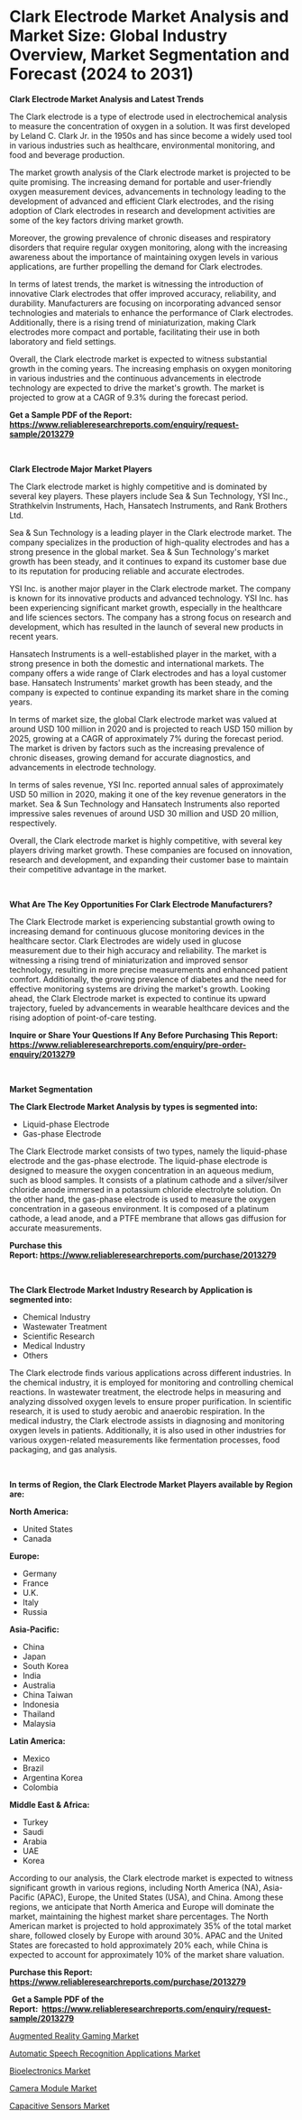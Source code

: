 <p><h1>Clark Electrode Market Analysis and Market Size: Global Industry Overview, Market Segmentation and Forecast (2024 to 2031)</h1></p><p><strong>Clark Electrode Market Analysis and Latest Trends</strong></p>
<p><p>The Clark electrode is a type of electrode used in electrochemical analysis to measure the concentration of oxygen in a solution. It was first developed by Leland C. Clark Jr. in the 1950s and has since become a widely used tool in various industries such as healthcare, environmental monitoring, and food and beverage production.</p><p>The market growth analysis of the Clark electrode market is projected to be quite promising. The increasing demand for portable and user-friendly oxygen measurement devices, advancements in technology leading to the development of advanced and efficient Clark electrodes, and the rising adoption of Clark electrodes in research and development activities are some of the key factors driving market growth.</p><p>Moreover, the growing prevalence of chronic diseases and respiratory disorders that require regular oxygen monitoring, along with the increasing awareness about the importance of maintaining oxygen levels in various applications, are further propelling the demand for Clark electrodes.</p><p>In terms of latest trends, the market is witnessing the introduction of innovative Clark electrodes that offer improved accuracy, reliability, and durability. Manufacturers are focusing on incorporating advanced sensor technologies and materials to enhance the performance of Clark electrodes. Additionally, there is a rising trend of miniaturization, making Clark electrodes more compact and portable, facilitating their use in both laboratory and field settings.</p><p>Overall, the Clark electrode market is expected to witness substantial growth in the coming years. The increasing emphasis on oxygen monitoring in various industries and the continuous advancements in electrode technology are expected to drive the market's growth. The market is projected to grow at a CAGR of 9.3% during the forecast period.</p></p>
<p><strong>Get a Sample PDF of the Report:&nbsp; <a href="https://www.reliableresearchreports.com/enquiry/request-sample/2013279">https://www.reliableresearchreports.com/enquiry/request-sample/2013279</a></strong></p>
<p>&nbsp;</p>
<p><strong>Clark Electrode Major Market Players</strong></p>
<p><p>The Clark electrode market is highly competitive and is dominated by several key players. These players include Sea & Sun Technology, YSI Inc., Strathkelvin Instruments, Hach, Hansatech Instruments, and Rank Brothers Ltd.</p><p>Sea & Sun Technology is a leading player in the Clark electrode market. The company specializes in the production of high-quality electrodes and has a strong presence in the global market. Sea & Sun Technology's market growth has been steady, and it continues to expand its customer base due to its reputation for producing reliable and accurate electrodes.</p><p>YSI Inc. is another major player in the Clark electrode market. The company is known for its innovative products and advanced technology. YSI Inc. has been experiencing significant market growth, especially in the healthcare and life sciences sectors. The company has a strong focus on research and development, which has resulted in the launch of several new products in recent years.</p><p>Hansatech Instruments is a well-established player in the market, with a strong presence in both the domestic and international markets. The company offers a wide range of Clark electrodes and has a loyal customer base. Hansatech Instruments' market growth has been steady, and the company is expected to continue expanding its market share in the coming years.</p><p>In terms of market size, the global Clark electrode market was valued at around USD 100 million in 2020 and is projected to reach USD 150 million by 2025, growing at a CAGR of approximately 7% during the forecast period. The market is driven by factors such as the increasing prevalence of chronic diseases, growing demand for accurate diagnostics, and advancements in electrode technology.</p><p>In terms of sales revenue, YSI Inc. reported annual sales of approximately USD 50 million in 2020, making it one of the key revenue generators in the market. Sea & Sun Technology and Hansatech Instruments also reported impressive sales revenues of around USD 30 million and USD 20 million, respectively.</p><p>Overall, the Clark electrode market is highly competitive, with several key players driving market growth. These companies are focused on innovation, research and development, and expanding their customer base to maintain their competitive advantage in the market.</p></p>
<p>&nbsp;</p>
<p><strong>What Are The Key Opportunities For Clark Electrode Manufacturers?</strong></p>
<p><p>The Clark Electrode market is experiencing substantial growth owing to increasing demand for continuous glucose monitoring devices in the healthcare sector. Clark Electrodes are widely used in glucose measurement due to their high accuracy and reliability. The market is witnessing a rising trend of miniaturization and improved sensor technology, resulting in more precise measurements and enhanced patient comfort. Additionally, the growing prevalence of diabetes and the need for effective monitoring systems are driving the market's growth. Looking ahead, the Clark Electrode market is expected to continue its upward trajectory, fueled by advancements in wearable healthcare devices and the rising adoption of point-of-care testing.</p></p>
<p><strong>Inquire or Share Your Questions If Any Before Purchasing This Report: <a href="https://www.reliableresearchreports.com/enquiry/pre-order-enquiry/2013279">https://www.reliableresearchreports.com/enquiry/pre-order-enquiry/2013279</a></strong></p>
<p>&nbsp;</p>
<p><strong>Market Segmentation</strong></p>
<p><strong>The Clark Electrode Market Analysis by types is segmented into:</strong></p>
<p><ul><li>Liquid-phase Electrode</li><li>Gas-phase Electrode</li></ul></p>
<p><p>The Clark Electrode market consists of two types, namely the liquid-phase electrode and the gas-phase electrode. The liquid-phase electrode is designed to measure the oxygen concentration in an aqueous medium, such as blood samples. It consists of a platinum cathode and a silver/silver chloride anode immersed in a potassium chloride electrolyte solution. On the other hand, the gas-phase electrode is used to measure the oxygen concentration in a gaseous environment. It is composed of a platinum cathode, a lead anode, and a PTFE membrane that allows gas diffusion for accurate measurements.</p></p>
<p><strong>Purchase this Report:&nbsp;<a href="https://www.reliableresearchreports.com/purchase/2013279">https://www.reliableresearchreports.com/purchase/2013279</a></strong></p>
<p>&nbsp;</p>
<p><strong>The Clark Electrode Market Industry Research by Application is segmented into:</strong></p>
<p><ul><li>Chemical Industry</li><li>Wastewater Treatment</li><li>Scientific Research</li><li>Medical Industry</li><li>Others</li></ul></p>
<p><p>The Clark electrode finds various applications across different industries. In the chemical industry, it is employed for monitoring and controlling chemical reactions. In wastewater treatment, the electrode helps in measuring and analyzing dissolved oxygen levels to ensure proper purification. In scientific research, it is used to study aerobic and anaerobic respiration. In the medical industry, the Clark electrode assists in diagnosing and monitoring oxygen levels in patients. Additionally, it is also used in other industries for various oxygen-related measurements like fermentation processes, food packaging, and gas analysis.</p></p>
<p>&nbsp;</p>
<p><strong>In terms of Region, the Clark Electrode Market Players available by Region are:</strong></p>
<p>
    <p> <strong> North America: </strong>
        <ul>
            <li>United States</li>
            <li>Canada</li>
        </ul>
        </p> 
    <p> <strong> Europe: </strong>
        <ul>
            <li>Germany</li>
            <li>France</li>
            <li>U.K.</li>
            <li>Italy</li>
            <li>Russia</li>
        </ul>
        </p> 
    <p> <strong> Asia-Pacific: </strong>
        <ul>
            <li>China</li>
            <li>Japan</li>
            <li>South Korea</li>
            <li>India</li>
            <li>Australia</li>
            <li>China Taiwan</li>
            <li>Indonesia</li>
            <li>Thailand</li>
            <li>Malaysia</li>
        </ul>
        </p> 
    <p> <strong> Latin America: </strong>
        <ul>
            <li>Mexico</li>
            <li>Brazil</li>
            <li>Argentina Korea</li>
            <li>Colombia</li>
        </ul>
        </p> 
    <p> <strong> Middle East & Africa: </strong>
        <ul>
            <li>Turkey</li>
            <li>Saudi</li>
            <li>Arabia</li>
            <li>UAE</li>
            <li>Korea</li>
        </ul>
    </p>
    </p>
<p><p>According to our analysis, the Clark electrode market is expected to witness significant growth in various regions, including North America (NA), Asia-Pacific (APAC), Europe, the United States (USA), and China. Among these regions, we anticipate that North America and Europe will dominate the market, maintaining the highest market share percentages. The North American market is projected to hold approximately 35% of the total market share, followed closely by Europe with around 30%. APAC and the United States are forecasted to hold approximately 20% each, while China is expected to account for approximately 10% of the market share valuation.</p></p>
<p><strong>Purchase this Report: <a href="https://www.reliableresearchreports.com/purchase/2013279">https://www.reliableresearchreports.com/purchase/2013279</a></strong></p>
<p>&nbsp;<strong>Get a Sample PDF of the Report:&nbsp;&nbsp;<a href="https://www.reliableresearchreports.com/enquiry/request-sample/2013279">https://www.reliableresearchreports.com/enquiry/request-sample/2013279</a></strong></p>
<p><strong></strong></p>
<p><p><a href="https://github.com/AKSHATREPORTPRIME/Market-Research-Report-List-2/blob/main/augmented-reality-gaming-market.md">Augmented Reality Gaming Market</a></p><p><a href="https://github.com/lilstefpacute/Market-Research-Report-List-2/blob/main/automatic-speech-recognition-applications-market.md">Automatic Speech Recognition Applications Market</a></p><p><a href="https://github.com/rexevange/Market-Research-Report-List-2/blob/main/bioelectronics-market.md">Bioelectronics Market</a></p><p><a href="https://github.com/FassouRP/Market-Research-Report-List-2/blob/main/camera-module-market.md">Camera Module Market</a></p><p><a href="https://github.com/ashepherd82/Market-Research-Report-List-2/blob/main/capacitive-sensors-market.md">Capacitive Sensors Market</a></p></p>